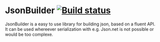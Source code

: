 # JsonBuilder [![Build status](https://ci.appveyor.com/api/projects/status/27td1xk6bd19euwv/branch/master?svg=true)](https://ci.appveyor.com/project/HerrLoesch/jsonbuilder/branch/master)

JsonBuilder is a easy to use library for building json, based on a fluent API. It can be used whereever serialization with e.g. Json.net is not possible or would be too complexe.
